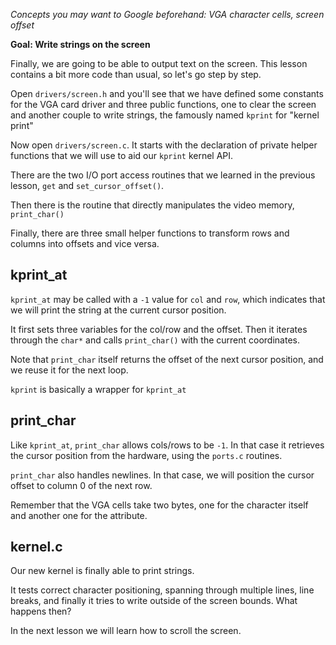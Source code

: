 *Concepts you may want to Google beforehand: VGA character cells, screen offset*

**Goal: Write strings on the screen**

Finally, we are going to be able to output text on the screen. This lesson contains
a bit more code than usual, so let's go step by step.

Open `drivers/screen.h` and you'll see that we have defined some constants for the VGA
card driver and three public functions, one to clear the screen and another couple
to write strings, the famously named `kprint` for "kernel print"

Now open `drivers/screen.c`. It starts with the declaration of private helper functions
that we will use to aid our `kprint` kernel API.

There are the two I/O port access routines that we learned in the previous lesson,
`get` and `set_cursor_offset()`.

Then there is the routine that directly manipulates the video memory, `print_char()`

Finally, there are three small helper functions to transform rows and columns into offsets
and vice versa.


kprint_at
---------

`kprint_at` may be called with a `-1` value for `col` and `row`, which indicates that
we will print the string at the current cursor position.

It first sets three variables for the col/row and the offset. Then it iterates through
the `char*` and calls `print_char()` with the current coordinates.

Note that `print_char` itself returns the offset of the next cursor position, and we reuse
it for the next loop.

`kprint` is basically a wrapper for `kprint_at`



print_char
----------

Like `kprint_at`, `print_char` allows cols/rows to be `-1`. In that case it retrieves
the cursor position from the hardware, using the `ports.c` routines.

`print_char` also handles newlines. In that case, we will position the cursor offset
to column 0 of the next row. 

Remember that the VGA cells take two bytes, one for the character itself and another one
for the attribute.


kernel.c
--------

Our new kernel is finally able to print strings.

It tests correct character positioning, spanning through multiple lines, line breaks,
and finally it tries to write outside of the screen bounds. What happens then?

In the next lesson we will learn how to scroll the screen.
